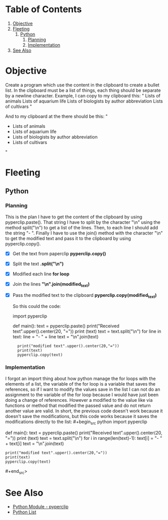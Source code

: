 
# Table of Contents

1.  [Objective](#orgf9d9804)
2.  [Fleeting](#org9be607e)
    1.  [Python](#org0723f09)
        1.  [Planning](#org2af32d5)
        2.  [Implementation](#orgd8c40dc)
3.  [See Also](#org8b65574)



<a id="orgf9d9804"></a>

# Objective

Create a program which use the content in the clipboard to create a bullet list. In the clipboard must be a list of things, each thing should be separate by a newline character. Example, I can copy to my clipboard this:
"
Lists of animals
Lists of aquarium life
Lists of biologists by author abbreviation
Lists of cultivars
"

And to my clipboard at the there should be this:
"

-   Lists of animals
-   Lists of aquarium life
-   Lists of biologists by author abbreviation
-   Lists of cultivars

"


<a id="org9be607e"></a>

# Fleeting


<a id="org0723f09"></a>

## Python


<a id="org2af32d5"></a>

### Planning

This is the plan I have to get the content of the clipboard by using pyperclip.paste(). That string I have to split by the character "\n" using the method split("\n") to get a list of the lines. Then, to each line I should add the string "- ". Finally I have to use the join() method with the character "\n" to get the modified text and pass it to the clipboard by using pyperclip.copy().

-   [X] Get the text from paperclip **pyperclip.copy()**
-   [X] Split the text **.split("\n")**
-   [X] Modified each line **for loop**
-   [X] Join the lines **"\n".join(modified<sub>text</sub>)**
-   [X] Pass the modified text to the clipboard **pyperclip.copy(modified<sub>text</sub>)**
    
    So this could the code:

    import pyperclip
    
    def main():
        text = pyperclip.paste()
        print("Received text".upper().center(20, "="))
        print (text)
        text = text.split("\n")
        for line in text:
            line = "- " + line
        text = "\n".join(text)
    
        print("modified text".upper().center(20,"="))
        print(text)
        pyperclip.copy(text)


<a id="orgd8c40dc"></a>

### Implementation

I forgot an import thing about how python manage the for loops with the elements of a list, the variable of the for loop is a variable that saves the references, so if I want to modify the values save in the list I can not do an assignment to the variable of the for loop because I would have just been doing a change of references. However a modified to the value like via functions or method that modified the passed value and do not return another value are valid. In short, the previous code doesn't work because it doesn't save the modifications, but this code works because it saves the modifications directly to the list:
\#+begin<sub>src</sub> python
import pyperclip 

def main():
    text = pyperclip.paste()
    print("Received text".upper().center(20, "="))
    print (text)
    text = text.split("\n")
    for i in range(len(text)-1):
        text[i] = "- " + text[i]
    text = "\n".join(text)

    print("modified text".upper().center(20,"="))
    print(text)
    pyperclip.copy(text)
\#+end<sub>src</sub>>


<a id="org8b65574"></a>

# See Also

-   [Python Module - pyperclip](20250117103301-python_module_pyperclip.md)
-   [Python List](20250111131854-python_list.md)


